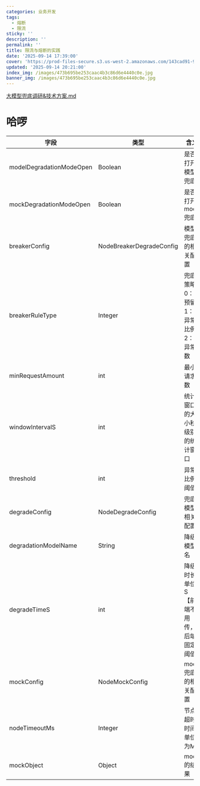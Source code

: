 ```yaml
---
categories: 业务开发
tags:
  - 熔断
  - 限流
sticky: ''
description: ''
permalink: ''
title: 限流与熔断的实践
date: '2025-09-14 17:39:00'
cover: 'https://prod-files-secure.s3.us-west-2.amazonaws.com/143cad91-961b-48b0-82dc-78fbb6eb5abe/c5ad8846-7ad3-4ef4-bc8f-a987509a6bc5/wallhaven-9ox61d.jpg?X-Amz-Algorithm=AWS4-HMAC-SHA256&X-Amz-Content-Sha256=UNSIGNED-PAYLOAD&X-Amz-Credential=ASIAZI2LB466W3FCQKAN%2F20250916%2Fus-west-2%2Fs3%2Faws4_request&X-Amz-Date=20250916T170043Z&X-Amz-Expires=3600&X-Amz-Security-Token=IQoJb3JpZ2luX2VjEBgaCXVzLXdlc3QtMiJHMEUCICP7RqtV7qj957v0qZ0GxreuEP06NLJoKHjFbh3q39NKAiEAlRnTJoVUM%2BNUzZ5XdEfQ3ozLeZYceoLBAVBPtOgJCDsqiAQIkf%2F%2F%2F%2F%2F%2F%2F%2F%2F%2FARAAGgw2Mzc0MjMxODM4MDUiDF9bPm63QkTpKoQWJSrcA1n3UoyC2UMGdK6ABFqieVolAWHNDWsqDMEGns8%2FKdzmms1b9JkjAWbP2G1emPg8MoSUuV7K1e0qYTTObvoB8YOb3WvQ5W89FjUZJU%2FD3hJ0meondfOiQT4wuIKohDZsU8JO2BRaiK7HK48pG8%2FSSCF%2F7aHaWVWJS07YPfiRdru4Q1jUakMXv6bcg9W6KO7Bpc953V8EikBvcdDh4mJ%2FO8PVYKO1p%2FnJhIvh7r8LWsDMlSlCT4XyEg9DJeD6C5OncoMkXe8SVj97ZTRQjc5VEar4E1A1VTncjRCK6m12VF0YlmuQUiDRc0YOoqp2IrzAijGJdVchic4ppCQcHIXpXS%2FaxxxC7YF2cuJFinkekUyaNQbVXRw2J%2Fs4sAV9P5kuhHykLxeY%2F9GsxXPB3Cdoc%2BszK4uQr8UKjItZ2%2FtgaYD1%2B0O8A%2FeCKovL2lUCkZLI40wcGeSe%2Bgv84pgh%2F8MlXYF9%2BGeE3sMUDb81Usuc3Q3AGkeBOoyC2TCD0VHqA7QAUPVbEYZ8CdqpCqjfhL0%2BkawFB%2BIKyWmJ0j5xat41hUbaw4cY94VaAFdTFd9LopQLRFKw%2BCMOwZ%2FRx3hlyh9PiH28JyXlYB6POrc3WJ%2BstFH%2BpcE6c5ivGZVPBCmmMPmYpsYGOqUBliJ7CMAwCSLaKilqp248mWIfPAXBj9pISkYlphCrWuoUJKsEg01WM9ef9QPDuOWt5Mmaz63WLAVBJyupcK8CiW97Zs9lvJ4wI1O2BF%2BxfELlaYPoC6wGGSBzbQSVGmuG6aWPR2yTP2cq2P0SD%2FawiAewyCdmnXPpIEbXBLL7cnOsqczcONrQCXwLG2XGsFnnd7oAI06tL5yXZxbDLffmIDoY5%2FdT&X-Amz-Signature=645080db7fbc28ba3b9b7b2ecc2964f4f9bd82c5e8c9ddf12ba4072473af4987&X-Amz-SignedHeaders=host&x-amz-checksum-mode=ENABLED&x-id=GetObject'
updated: '2025-09-14 20:21:00'
index_img: /images/473b695be253caac4b3c86d6e4440c0e.jpg
banner_img: /images/473b695be253caac4b3c86d6e4440c0e.jpg
---
```


[大模型兜底调研&技术方案.md](https://www.yuque.com/attachments/yuque/0/2025/mkd/33653781/1755419898410-7024a0d4-d58c-47ae-b0df-85068dd571b7.mkd)


# 哈啰


| 字段                       | 类型                       | 含义                    |
| ------------------------ | ------------------------ | --------------------- |
| modelDegradationModeOpen | Boolean                  | 是否打开模型兜底              |
| mockDegradationModeOpen  | Boolean                  | 是否打开mock兜底            |
| breakerConfig            | NodeBreakerDegradeConfig | 模型兜底的相关配置             |
| breakerRuleType          | Integer                  | 兜底策略0：预留1：异常比例2：异常数   |
| minRequestAmount         | int                      | 最小请求数                 |
| windowIntervalS          | int                      | 统计窗口的大小秒级别的统计窗口       |
| threshold                | int                      | 异常比例阈值                |
| degradeConfig            | NodeDegradeConfig        | 兜底模型相关配置              |
| degradationModelName     | String                   | 降级模型名                 |
| degradeTimeS             | int                      | 降级时长单位S【前端不用传，后端固定阈值】 |
| mockConfig               | NodeMockConfig           | mock兜底的相关配置           |
| nodeTimeoutMs            | Integer                  | 节点超时时间单位为MS           |
| mockObject               | Object                   | mock的结果               |

